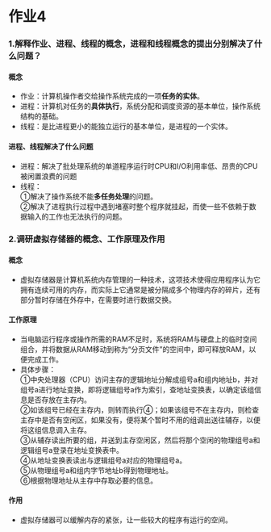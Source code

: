 # 作业4

### 1.解释作业、进程、线程的概念，进程和线程概念的提出分别解决了什么问题？  
#### 概念
* 作业：计算机操作者交给操作系统完成的一项**任务的实体**。   
* 进程：计算机对任务的**具体执行**，系统分配和调度资源的基本单位，操作系统结构的基础。  
* 线程：是比进程更小的能独立运行的基本单位，是进程的一个实体。  
#### 进程、线程解决了什么问题  
* 进程：解决了批处理系统的单道程序运行时CPU和I/O利用率低、昂贵的CPU被闲置浪费的问题    
* 线程：  
①解决了操作系统不能**多任务处理**的问题。   
②解决了进程执行过程中遇到堵塞时整个程序就挂起，而使一些不依赖于数据输入的工作也无法执行的问题。

### 2.调研虚拟存储器的概念、工作原理及作用
#### 概念
* 虚拟存储器是计算机系统内存管理的一种技术，这项技术使得应用程序认为它拥有连续可用的内存，而实际上它通常是被分隔成多个物理内存的碎片，还有部分暂时存储在外存中，在需要时进行数据交换。
#### 工作原理
* 当电脑运行程序或操作所需的RAM不足时，系统将RAM与硬盘上的临时空间组合，并将数据从RAM移动到称为“分页文件”的空间中，即可释放RAM，以便完成工作。  
* 具体步骤：  
①中央处理器（CPU）访问主存的逻辑地址分解成组号a和组内地址b，并对组号a进行地址变换，即将逻辑组号a作为索引，查地址变换表，以确定该组信息是否存放在主存内。  
②如该组号已经在主存内，则转而执行④；如果该组号不在主存内，则检查主存中是否有空闲区，如果没有，便将某个暂时不用的组调出送往辅存，以便将这组信息调入主存。  
③从辅存读出所要的组，并送到主存空闲区，然后将那个空闲的物理组号a和逻辑组号a登录在地址变换表中。  
④从地址变换表读出与逻辑组号a对应的物理组号a。  
⑤从物理组号a和组内字节地址b得到物理地址。  
⑥根据物理地址从主存中存取必要的信息。
#### 作用
* 虚拟存储器可以缓解内存的紧张，让一些较大的程序有运行的空间。
